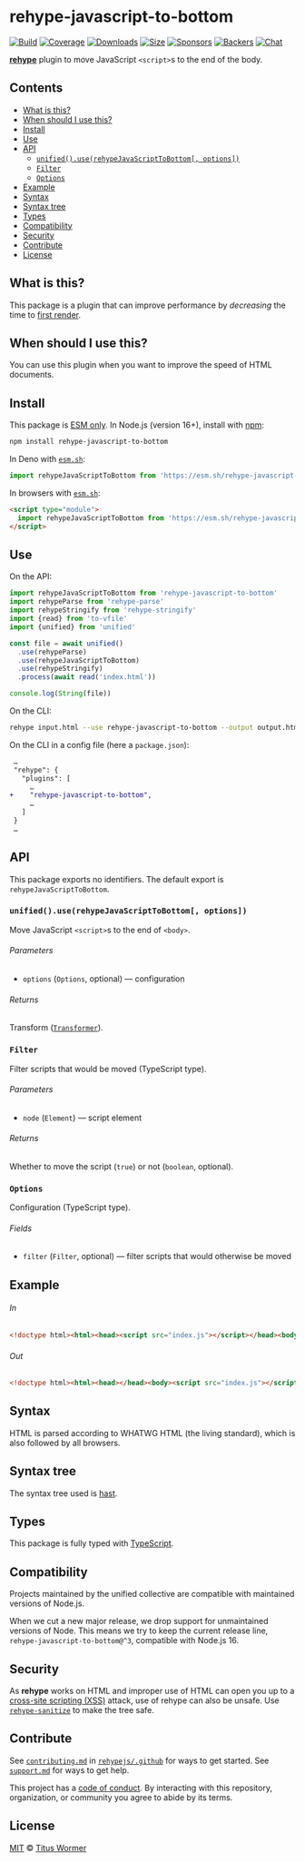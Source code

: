 <!--This file is generated-->

# rehype-javascript-to-bottom

[![Build][build-badge]][build]
[![Coverage][coverage-badge]][coverage]
[![Downloads][downloads-badge]][downloads]
[![Size][size-badge]][size]
[![Sponsors][funding-sponsors-badge]][funding]
[![Backers][funding-backers-badge]][funding]
[![Chat][chat-badge]][chat]

**[rehype][]** plugin to move JavaScript `<script>`s to the end of the body.

## Contents

*   [What is this?](#what-is-this)
*   [When should I use this?](#when-should-i-use-this)
*   [Install](#install)
*   [Use](#use)
*   [API](#api)
    *   [`unified().use(rehypeJavaScriptToBottom[, options])`](#unifieduserehypejavascripttobottom-options)
    *   [`Filter`](#filter)
    *   [`Options`](#options)
*   [Example](#example)
*   [Syntax](#syntax)
*   [Syntax tree](#syntax-tree)
*   [Types](#types)
*   [Compatibility](#compatibility)
*   [Security](#security)
*   [Contribute](#contribute)
*   [License](#license)

## What is this?

This package is a plugin that can improve performance by *decreasing* the
time to
[first render](https://developer.yahoo.com/performance/rules.html#js_bottom).

## When should I use this?

You can use this plugin when you want to improve the speed of HTML documents.

## Install

This package is [ESM only][esm].
In Node.js (version 16+), install with [npm][]:

```sh
npm install rehype-javascript-to-bottom
```

In Deno with [`esm.sh`][esm-sh]:

```js
import rehypeJavaScriptToBottom from 'https://esm.sh/rehype-javascript-to-bottom@3'
```

In browsers with [`esm.sh`][esm-sh]:

```html
<script type="module">
  import rehypeJavaScriptToBottom from 'https://esm.sh/rehype-javascript-to-bottom@3?bundle'
</script>
```

## Use

On the API:

```js
import rehypeJavaScriptToBottom from 'rehype-javascript-to-bottom'
import rehypeParse from 'rehype-parse'
import rehypeStringify from 'rehype-stringify'
import {read} from 'to-vfile'
import {unified} from 'unified'

const file = await unified()
  .use(rehypeParse)
  .use(rehypeJavaScriptToBottom)
  .use(rehypeStringify)
  .process(await read('index.html'))

console.log(String(file))
```

On the CLI:

```sh
rehype input.html --use rehype-javascript-to-bottom --output output.html
```

On the CLI in a config file (here a `package.json`):

```diff
 …
 "rehype": {
   "plugins": [
     …
+    "rehype-javascript-to-bottom",
     …
   ]
 }
 …
```

## API

This package exports no identifiers.
The default export is `rehypeJavaScriptToBottom`.

### `unified().use(rehypeJavaScriptToBottom[, options])`

Move JavaScript `<script>`s to the end of `<body>`.

###### Parameters

*   `options` (`Options`, optional)
    — configuration

###### Returns

Transform ([`Transformer`](https://github.com/unifiedjs/unified#transformer)).

### `Filter`

Filter scripts that would be moved (TypeScript type).

###### Parameters

*   `node` (`Element`)
    — script element

###### Returns

Whether to move the script (`true`) or not (`boolean`, optional).

### `Options`

Configuration (TypeScript type).

###### Fields

*   `filter` (`Filter`, optional)
    — filter scripts that would otherwise be moved

## Example

###### In

```html
<!doctype html><html><head><script src="index.js"></script></head><body></body></html>
```

###### Out

```html
<!doctype html><html><head></head><body><script src="index.js"></script></body></html>
```

## Syntax

HTML is parsed according to WHATWG HTML (the living standard), which is also
followed by all browsers.

## Syntax tree

The syntax tree used is [hast][].

## Types

This package is fully typed with [TypeScript][].

## Compatibility

Projects maintained by the unified collective are compatible with maintained
versions of Node.js.

When we cut a new major release, we drop support for unmaintained versions of
Node.
This means we try to keep the current release line,
`rehype-javascript-to-bottom@^3`,
compatible with Node.js 16.

## Security

As **rehype** works on HTML and improper use of HTML can open you up to a
[cross-site scripting (XSS)][xss] attack, use of rehype can also be unsafe.
Use [`rehype-sanitize`][rehype-sanitize] to make the tree safe.

## Contribute

See [`contributing.md`][contributing] in [`rehypejs/.github`][health] for ways
to get started.
See [`support.md`][support] for ways to get help.

This project has a [code of conduct][coc].
By interacting with this repository, organization, or community you agree to
abide by its terms.

## License

[MIT][license] © [Titus Wormer][author]

[author]: https://wooorm.com

[build]: https://github.com/rehypejs/rehype-minify/actions

[build-badge]: https://github.com/rehypejs/rehype-minify/workflows/main/badge.svg

[chat]: https://github.com/rehypejs/rehype/discussions

[chat-badge]: https://img.shields.io/badge/chat-discussions-success.svg

[coc]: https://github.com/rehypejs/.github/blob/main/code-of-conduct.md

[contributing]: https://github.com/rehypejs/.github/blob/main/contributing.md

[coverage]: https://codecov.io/github/rehypejs/rehype-minify

[coverage-badge]: https://img.shields.io/codecov/c/github/rehypejs/rehype-minify.svg

[downloads]: https://www.npmjs.com/package/rehype-javascript-to-bottom

[downloads-badge]: https://img.shields.io/npm/dm/rehype-javascript-to-bottom.svg

[esm]: https://gist.github.com/sindresorhus/a39789f98801d908bbc7ff3ecc99d99c

[esm-sh]: https://esm.sh

[funding]: https://opencollective.com/unified

[funding-backers-badge]: https://opencollective.com/unified/backers/badge.svg

[funding-sponsors-badge]: https://opencollective.com/unified/sponsors/badge.svg

[hast]: https://github.com/syntax-tree/hast

[health]: https://github.com/rehypejs/.github

[license]: https://github.com/rehypejs/rehype-minify/blob/main/license

[npm]: https://docs.npmjs.com/cli/install

[rehype]: https://github.com/rehypejs/rehype

[rehype-sanitize]: https://github.com/rehypejs/rehype-sanitize

[size]: https://bundlejs.com/?q=rehype-javascript-to-bottom

[size-badge]: https://img.shields.io/bundlejs/size/rehype-javascript-to-bottom

[support]: https://github.com/rehypejs/.github/blob/main/support.md

[typescript]: https://www.typescriptlang.org

[xss]: https://en.wikipedia.org/wiki/Cross-site_scripting

